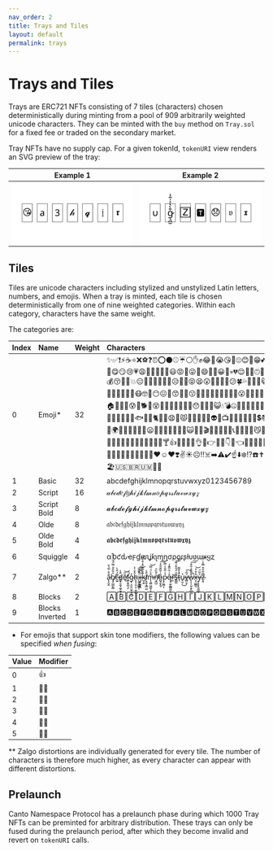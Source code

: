 ```yaml
---
nav_order: 2
title: Trays and Tiles
layout: default
permalink: trays
---
```


# Trays and Tiles

Trays are ERC721 NFTs consisting of 7 tiles (characters) chosen deterministically during minting from a pool of 909 arbitrarily weighted unicode characters. They can be minted with the `buy` method on `Tray.sol` for a fixed fee or traded on the secondary market.

Tray NFTs have no supply cap. For a given tokenId, `tokenURI` view renders an SVG preview of the tray:

| **Example 1** | **Example 2** |
|-|-|
| ![Example Tray 1](../assets/sample_tray1.svg) | ![Example Tray 2](../assets/sample_tray2.svg) |

## Tiles

Tiles are unicode characters including stylized and unstylized Latin letters, numbers, and emojis. When a tray is minted, each tile is chosen deterministically from one of nine weighted categories. Within each category, characters have the same weight.

The categories are:


| **Index** | **Name**        | **Weight** | **Characters** |
|:--|:--|:--|:----------------|
| 0 | Emoji*           | 32 | ✨✅❗⚡☕⭐❌⚽❓⏰⭕⚫⚾☔⚪✋✊😂🤣😭😘🥰😍😊🎉😁💕🥺😅🔥🙄😆🤗😉🎂🤔🙂😳🥳😎💜😔💖👀😋😏😢💗😩💯🌹💞🎈💙😃😡💐😜🙈😄🤤🤪😀💋💀💔😌💓🤩🙃😬😱😴🤭😐🌞😒😇🌸😈🎶🎊🥵😞💚🖤💰😚👑🎁💥😑🥴💩🤮😤🤢🌟😥🌈💛😝😫😲🔴🌻🤯🤬😕🍀💦🦋🤨🌺😹🌷💝💤🐰😓💘🍻😟😣🧐😠🤠😻🌙😛🙊🧡🤡🤫🌼🥂😷🤓🥶😶😖🎵😙🍆🤑😗🐶🍓👅👄🌿🚨📣🍑🍃😮💎📢🌱🙁🍷😪🌚🏆🍒💉💢🛒😸🐾🚀🎯🍺📌📷💨🍕🏠📸🐇🚩😰🌊🐕💫😵🎤🏡🥀🤧🍾🍰🍁😯💌💸🧁😺💧💣🤐🍎🐷🐥📍🎀🥇🌝🔫🐱🐣🎧💟👹💍🍼💡😽🍊😨🍫🧢🤕🚫🎼🐻📲👻👿🌮🍭🐟🐸🐝🐈🔵🔪😧🌄😾📱🍇🌴🐢🌃👽🍌📺🔔🌅🦄🎥🍋🥚💲📚🐔🎸🥃😿🚗🌎🔊🦅🚿🦆🍉🍬🧸🍨📝📩💵💭🌍🍿🧿🏀🍏🌳🙉😦🍹🍦🛑🍔🍂🐒🍪🙀🍗🌠🎬🌵🍄🐐🍩🦁📞🍅🐍💬🥤😼🌾🧀🎮🧠🌏🔝🌉🤒👗🌲🍜🐦🍯🏅🐼💄👺🔞🎆🎨🍞🎇🦜🐑🐙🦍🔗📖🔹🥓🥒🍸👍🙏🤦🤷👏👌💪👉🤞🙌👇🙋👈👋🖕💃👊🏃🤘🤝🤙🚶💅🤟👎🙇👶🤲👆🕺💁🙅🧚🤸👐🤚👼👧🤜🤰🧘🙆👸👦🛌🤛👮❤️☺️♥️❣️✌️☀️☹️‼️☠️➡️⚠️✔️☝️⬇️❄️⁉️☎️✝️☘️✈️▶️✍️⬅️☁️☑️♻️👁️🖐️🗣️🌧️🕊️🏵️🏖️🇺🇸🇧🇷🇺🇲🏳️‍🌈 |
| 1 | Basic           | 32 | abcdefghijklmnopqrstuvwxyz0123456789 |
| 2 | Script          | 16 | 𝒶𝒷𝒸𝒹𝑒𝒻𝑔𝒽𝒾𝒿𝓀𝓁𝓂𝓃𝑜𝓅𝓆𝓇𝓈𝓉𝓊𝓋𝓌𝓍𝓎𝓏 |
| 3 | Script Bold     | 8 | 𝓪𝓫𝓬𝓭𝓮𝓯𝓰𝓱𝓲𝓳𝓴𝓵𝓶𝓷𝓸𝓹𝓺𝓻𝓼𝓽𝓾𝓿𝔀𝔁𝔂𝔃 |
| 4 | Olde            | 8 | 𝔞𝔟𝔠𝔡𝔢𝔣𝔤𝔥𝔦𝔧𝔨𝔩𝔪𝔫𝔬𝔭𝔮𝔯𝔰𝔱𝔲𝔳𝔴𝔵𝔶𝔷 |
| 5 | Olde Bold       | 4 | 𝖆𝖇𝖈𝖉𝖊𝖋𝖌𝖍𝖎𝖏𝖐𝖑𝖒𝖓𝖔𝖕𝖖𝖗𝖘𝖙𝖚𝖛𝖜𝖝𝖞𝖟 |
| 6 | Squiggle        | 4 | αႦƈԃҽϝɠԋιʝƙʅɱɳσρϙɾʂƚυʋɯxყȥ |
| 7 | <br>Zalgo**<br><br>           | 2          | a̷̢̝̫̭̐͒̇̅̉̌b̸̡̡̲̪̙͇̆͋̂̄̿̈́̄̈́̓c̶̫̱̐́̐̀͘d̷̳̟̮̼͙̫̬̫͎͎̎̾ẽ̸̋͜͝f̴̭͕̬̪͉̝̈́͘g̴̢͔̤͍̤̫̥̠̥̺̒ĥ̴̢̨̩͈͕̦̰͓̺͒͐͛į̴͖͙̳̻̓͊͊̚͠ͅj̶͙͖͉̪̍̿̈͝k̷̰͉͍͊̐͊͑̂̾̐͒̃͝ļ̸̥̬͉̳͖̋̾m̶̨̧̳͖̫̫̗͒̀̈́̿͝ͅǹ̸̛͙̲̺͒̏̑ȏ̵̺̘̬̭̘͑̌̏̄̑̂͐͠͝p̷̡̬͇̞̔͑̋̌̾̿q̶̡̼̙̲̳̰͈̊͗̂̈̄͊̒ͅř̷̛̰s̶̳̲̼͊̋̈́̑̌̒͌͝͝t̵̆̾̌͌͘ͅu̷̥̫̹̔͜v̶̻̤̥́̅́͠w̷̢͕̩̤̬̮̙̪͈̲̐͂͊͒͋̐̚͠͝x̶̝̠̺̻̱͋͒̊͝y̵̢̥̟̭̯̫̲͐̃̈́͘ͅz̴͙̖͌͋̋͒̿̾̇̎͘͝|
| 8 | Blocks          | 2 | 🄰🄱🄲🄳🄴🄵🄶🄷🄸🄹🄺🄻🄼🄽🄾🄿🅀🅁🅂🅃🅄🅅🅆🅇🅈🅉 |
| 9 | Blocks Inverted | 1 | 🅰🅱🅲🅳🅴🅵🅶🅷🅸🅹🅺🅻🅼🅽🅾🅿🆀🆁🆂🆃🆄🆅🆆🆇🆈🆉 |

* For emojis that support skin tone modifiers, the following values can be specified *when fusing*:

| **Value** | **Modifier**        |
|:-----------|:---------------------|
| 0         | 👍 |
| 1         | 👍🏻 |
| 2         | 👍🏼 |
| 3         | 👍🏽 |
| 4         | 👍🏾 |
| 5         | 👍🏿 |

** Zalgo distortions are individually generated for every tile. The number of characters is therefore much higher, as every character can appear with different distortions.

## Prelaunch

Canto Namespace Protocol has a prelaunch phase during which 1000 Tray NFTs can be preminted for arbitrary distribution. These trays can only be fused during the prelaunch period, after which they become invalid and revert on `tokenURI` calls.